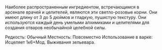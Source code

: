 Наиболее распространенным ингредиентом, встречающимся в арсенале врачей и целителей, являются эти светло-розовые корни. Они имеют длину от 3 до 5 дюймов и гладкую, пушистую текстуру. Они используются каждый день умелыми алхимиками и целителями для создания отваров необычайной целебной силы.

Редкость: Обычный 
Местность: Повсеместно
Использование в варке: 
Исцеляет 1к6+Мод. Выживания зельевара.
